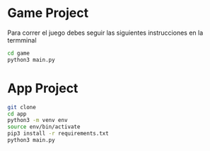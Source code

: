 # Game Project

Para correr el juego debes seguir las siguientes instrucciones en la termminal

```sh
cd game
python3 main.py 
```

# App Project

```sh
git clone
cd app
python3 -m venv env
source env/bin/activate
pip3 install -r requirements.txt
python3 main.py 
```
